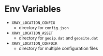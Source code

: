 # Env Variables

- `XRAY_LOCATION_CONFIG`
    - directory for `config.json`
- `XRAY_LOCATION_ASSET`
    - directory for `geoip.dat` and `geosite.dat`
- `XRAY_LOCATION_CONFDIR`
    - directory for multiple configuration files
